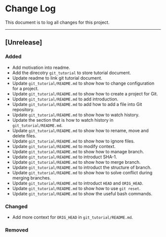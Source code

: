 # Change Log
This document is to log all changes for this project.

--------------------------------------
## [Unrelease]
### Added
- Add motivation into readme.
- Add the direcotry `git_tutorial` to store tutorial document.
- Update readme to link git tutorial document.
- Update `git_tutorial/README.md` to show how to change configuration for a project.
- Update `git_tutorial/README.md` to show how to create a project for Git.
- Update `git_tutorial/README.md` to add introduction.
- Update `git_tutorial/README.md` to add how to add a file into Git repository.
- Update `git_tutorial/README.md` to show how to watch history.
- Update the section that is how to watch history in `git_tutorial/README.md`.
- Update `git_tutorial/README.md` to show how to rename, move and delete files.
- Update `git_tutorial/README.md` to show how to ignore files.
- Update `git_tutorial/README.md` to modify context.
- Update `git_tutorial/README.md` to show how to manage branch.
- Update `git_tutorial/README.md` to introduct SHA-1.
- Update `git_tutorial/README.md` to show how to merge branch.
- Update `git_tutorial/README.md` to introduct the structure of branch.
- Update `git_tutorial/README.md` to show how to solve conflict during merging branches. 
- Update `git_tutorial/README.md` to introduct `HEAD` and `ORIG_HEAD`.
- Update `git_tutorial/README.md` to show how to use `git reset`.
- Update `git_tutorial/README.md` to show the useful bash commands.

### Changed
- Add more context for `ORIG_HEAD` in `git_tutorial/README.md`.

### Removed
